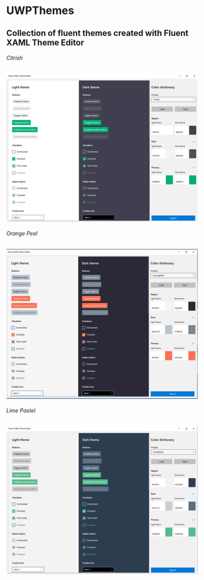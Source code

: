 # UWPThemes
## Collection of fluent themes created with Fluent XAML Theme Editor
###### Citrish
![Citrish](https://github.com/Xaragua/UWPThemes/blob/master/Citrish.png)


###### Orange Peel
![OrangePeel](https://github.com/Xaragua/UWPThemes/blob/master/OrangePeel.jpg)


###### Lime Pastel
![LimePastel](https://github.com/Xaragua/UWPThemes/blob/master/LimePastel.png)
